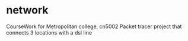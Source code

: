 # network
CourseWork for Metropolitan college, cn5002
Packet tracer project that connects 3 locations with a dsl line
